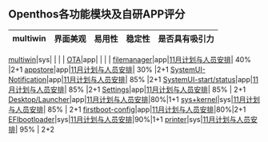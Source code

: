 ## Openthos各功能模块及自研APP评分

  multiwin  | 界面美观 | 易用性 | 稳定性 |是否具有吸引力 |
------------- | ------------- |------------- |------------- |-------------






[multiwin](https://github.com/openthos/multiwin-analysis)|sys| | | | 
[OTA](https://github.com/openthos/appstore-ota-analysis)|app| | | | 
[filemanager](https://github.com/openthos/filemanager-analysis)|app|[11月计划与人员安排](https://github.com/openthos/oto-filemanager-analysis/blob/master/FileManager%E9%9C%80%E6%B1%82%E6%96%87%E6%A1%A3.md)| 40% |2+1
[appstore](https://github.com/openthos/appstore-ota-analysis)|app|[11月计划与人员安排](https://github.com/openthos/appstore-ota-analysis/blob/master/AppStore%E9%9C%80%E6%B1%82%E6%96%87%E6%A1%A3.md)| 30% |2+1
[SystemUI-Notification](https://github.com/openthos/systemui-analysis)|app|[11月计划与人员安排](https://github.com/openthos/systemui-analysis/blob/master/doc/summary/notification_on_july.md)| 85% |2+1
[SystemUI-start/status](https://github.com/openthos/systemui-analysis)|app|[11月计划与人员安排](https://github.com/openthos/systemui-analysis/blob/master/doc/summary/systemui_on_july.md)| 85% |2+1
[Settings](https://github.com/openthos/setting-analysis)|app|[11月计划与人员安排](https://github.com/openthos/setting-analysis/blob/master/setings_implement.md)| 85% | 2+1
[Desktop/Launcher](https://github.com/openthos/desktop-analysis)|app|[11月计划与人员安排](https://github.com/openthos/desktop-analysis/blob/master/summary.md)|80%|1+1
[sys+kernel](https://github.com/openthos/linux)|sys|[11月计划与人员安排](https://github.com/openthos/system-analysis/blob/master/kernel-related/kernel-devel-summary-20160728.md)| 85% | 2+1
[firstboot-config](https://github.com/openthos/firtboot-config-analysis)|app|[11月计划与人员安排](https://github.com/openthos/firtboot-config-analysis/blob/master/doc/summary/firstboot_on_july.md)|80%|2+1
[EFIbootloader](https://github.com/openthos/boto-analysis)|sys|[11月计划与人员安排](https://github.com/openthos/boto-analysis/blob/master/summary-20160730.md)|90%|1+1
[printer](https://github.com/openthos/printer-analysis)|sys|[11月计划与人员安排](https://github.com/openthos/printer-analysis/blob/master/doc/zh/OVREVIEW.md)| 95% | 2+2
